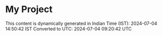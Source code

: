 # My Project

This content is dynamically generated in Indian Time (IST): 2024-07-04 14:50:42 IST
Converted to UTC: 2024-07-04 09:20:42 UTC
